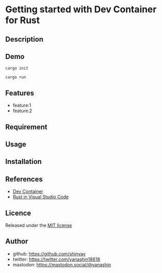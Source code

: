 # Getting started with Dev Container for Rust

## Description

## Demo

```shell
cargo init
```

```shell
cargo run
```

## Features

- feature:1
- feature:2

## Requirement

## Usage

## Installation

## References

- [Dev Container](https://code.visualstudio.com/docs/devcontainers/create-dev-container)
- [Rust in Visual Studio Code](https://code.visualstudio.com/docs/languages/rust)

## Licence

Released under the [MIT license](https://gist.githubusercontent.com/shinyay/56e54ee4c0e22db8211e05e70a63247e/raw/34c6fdd50d54aa8e23560c296424aeb61599aa71/LICENSE)

## Author

- github: <https://github.com/shinyay>
- twitter: <https://twitter.com/yanashin18618>
- mastodon: <https://mastodon.social/@yanashin>
